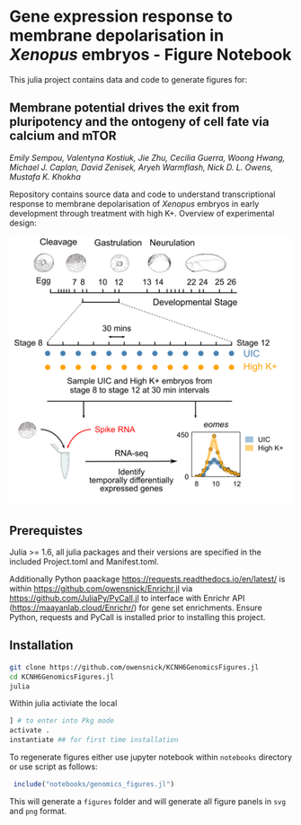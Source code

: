 # Gene expression response to membrane depolarisation in *Xenopus* embryos - Figure Notebook

This julia project contains data and code to generate figures for:

## Membrane potential drives the exit from pluripotency and the ontogeny of cell fate via calcium and mTOR

*Emily Sempou, Valentyna Kostiuk, Jie Zhu, Cecilia Guerra, Woong Hwang, Michael J. Caplan, David Zenisek, Aryeh Warmflash, Nick D. L. Owens, Mustafa K. Khokha*

Repository contains source data and code to understand transcriptional response to membrane depolarisation of *Xenopus* embryos in early development through treatment with high K+. Overview of experimental design:

![Experimental design](experimental_approach.png)

## Prerequistes
Julia >= 1.6, all julia packages and their versions are specified in the included Project.toml and Manifest.toml.

Additionally Python paackage https://requests.readthedocs.io/en/latest/ is within https://github.com/owensnick/Enrichr.jl via https://github.com/JuliaPy/PyCall.jl to interface with Enrichr API (https://maayanlab.cloud/Enrichr/) for gene set enrichments. Ensure Python, requests and PyCall is installed prior to installing this project.

## Installation
```bash
git clone https://github.com/owensnick/KCNH6GenomicsFigures.jl
cd KCNH6GenomicsFigures.jl
julia
```
Within julia activiate the local 
```julia
] # to enter into Pkg mode
activate .
instantiate ## for first time installation
```
To regenerate figures either use jupyter notebook within `notebooks` directory or use script as follows:
```julia
 include("notebooks/genomics_figures.jl")
 ```
This will generate a `figures` folder and will generate all figure panels in `svg` and `png` format.
